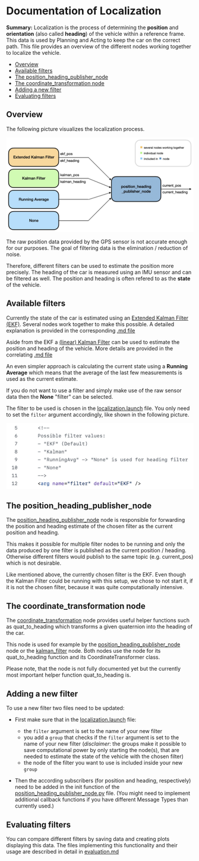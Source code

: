 # Documentation of Localization

**Summary:** Localization is the process of determining the **position** and **orientation** (also called **heading**) of the vehicle within a reference frame.
This data is used by Planning and Acting to keep the car on the correct path.
This file provides an overview of the different nodes working together to localize the vehicle.

- [Overview](#overview)
- [Available filters](#available-filters)
- [The position_heading_publisher_node](#the-position_heading_publisher_node)
- [The coordinate_transformation node](#the-coordinate_transformation-node)
- [Adding a new filter](#adding-a-new-filter)
- [Evaluating filters](#evaluating-filters)

## Overview

The following picture visualizes the localization process.

![Overview localization](../../doc/assets/localization/overview_localization.jpeg)

The raw position data provided by the GPS sensor is not accurate enough for our purposes.
The goal of filtering data is the elimination / reduction of noise.

Therefore, different filters can be used to estimate the position more precisely.
The heading of the car is measured using an IMU sensor and can be filtered as well.
The position and heading is often refered to as the **state** of the vehicle.

## Available filters

Currently the state of the car is estimated using an [Extended Kalman Filter (EKF)](./extended_kalman_filter.md).
Several nodes work together to make this possible.
A detailed explanation is provided in the corresponding [.md file](./extended_kalman_filter.md)

Aside from the EKF a [(linear) Kalman Filter](./kalman_filter.md) can be used to estimate the position and heading of the vehicle.
More details are provided in the correlating [.md file](./kalman_filter.md)

An even simpler approach is calculating the current state using a **Running Average** which means that the average of the last few measurements is used as the current estimate.

If you do not want to use a filter and simply make use of the raw sensor data then the **None** "filter" can be selected.

The filter to be used is chosen in the [localization.launch](https://github.com/una-auxme/paf/blob/main/code/localization/launch/localization.launch) file.
You only need to set the `filter` argument accordingly, like shown in the following picture.

![Filter choice](../assets/localization/filter_choice.jpeg)

## The position_heading_publisher_node

The [position_heading_publisher_node](./position_heading_publisher_node.md) node is responsible for forwarding the position and heading estimate of the chosen filter as the current position and heading.

This makes it possible for multiple filter nodes to be running and only the data produced by one filter is published as the current position / heading. Otherwise different filters would publish to the same topic (e.g. current_pos) which is not desirable.

Like mentioned above, the currently chosen filter is the EKF.
Even though the Kalman Filter could be running with this setup, we chose to not start it, if it is not the chosen filter, because it was quite computationally intensive.

## The coordinate_transformation node

The [coordinate_transformation](./coordinate_transformation) node provides useful helper functions such as quat_to_heading which transforms a given quaternion into the heading of the car.

This node is used for example by the [position_heading_publisher_node](./position_heading_publisher_node) node or the [kalman_filter](./kalman_filter) node.
Both nodes use the node for its quat_to_heading function and its CoordinateTransformer class.

Please note, that the node is not fully documented yet but the currently most important helper function quat_to_heading is.

## Adding a new filter

To use a new filter two files need to be updated:

- First make sure that in the [localization.launch](https://github.com/una-auxme/paf/blob/main/code/localization/launch/localization.launch) file:
  - the `filter` argument is set to the name of your new filter
  - you add a `group` that checks if the `filter` argument is set to the name of your new filter
  (_disclaimer_: the groups make it possible to save computational power by only starting the node(s), that are needed to estimate the state of the vehicle with the chosen filter)
  - the node of the filter you want to use is included inside your new `group`

- Then the according subscribers (for position and heading, respectively) need to be added in the init function of the [position_heading_publisher_node.py](https://github.com/una-auxme/paf/blob/main/code/localization/src/position_heading_publisher_node.py#L107-L161) file.
(You might need to implement additional callback functions if you have different Message Types than currently used.)

## Evaluating filters

You can compare different filters by saving data and creating plots displaying this data.
The files implementing this functionality and their usage are described in detail in [evaluation.md](./evaluation.md)

